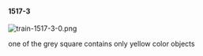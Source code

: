 #### 1517-3
![train-1517-3-0.png](https://github.com/lil-lab/nlvr/raw/master/nlvr/train/images/8/train-1517-3-0.png "train-1517-3-0.png")

one of the grey square contains only yellow color objects